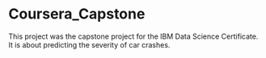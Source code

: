 # Coursera_Capstone

This project was the capstone project for the IBM Data Science Certificate. It is about predicting the severity of car crashes.
